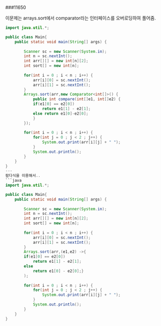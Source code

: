 ###11650

이문제는 arrays.sort에서 comparator라는 인터페이스를 오버로딩하여 풀어줌.

```java
import java.util.*;

public class Main{
	public static void main(String[] args) {
		
		Scanner sc = new Scanner(System.in);
		int n = sc.nextInt();
		int arr[][] = new int[n][2];
		int sort[] = new int[n];
		
		for(int i = 0 ; i < n ; i++) {
			arr[i][0] = sc.nextInt();
			arr[i][1] = sc.nextInt();
		}
		Arrays.sort(arr,new Comparator<int[]>() {
			public int compare(int[]e1, int[]e2) {
			if(e1[0] == e2[0])
				return e1[1] - e2[1];
			else return e1[0]-e2[0];
			}
		});
		
		for(int i = 0 ; i < n ; i++) {
			for(int j = 0 ; j < 2 ; j++) {
				System.out.print(arr[i][j] + " ");
			}
			System.out.println();
		}
	}
}
---
람다식을 이용해서..
```java
import java.util.*;

public class Main{
	public static void main(String[] args) {
		
		Scanner sc = new Scanner(System.in);
		int n = sc.nextInt();
		int arr[][] = new int[n][2];
		int sort[] = new int[n];
		
		for(int i = 0 ; i < n ; i++) {
			arr[i][0] = sc.nextInt();
			arr[i][1] = sc.nextInt();
		}
		Arrays.sort(arr,(e1,e2) ->{
		if(e1[0] == e2[0])
			return e1[1] - e2[1];
		else
			return e1[0] - e2[0];}
		);
		
		for(int i = 0 ; i < n ; i++) {
			for(int j = 0 ; j < 2 ; j++) {
				System.out.print(arr[i][j] + " ");
			}
			System.out.println();
		}
	}
}
